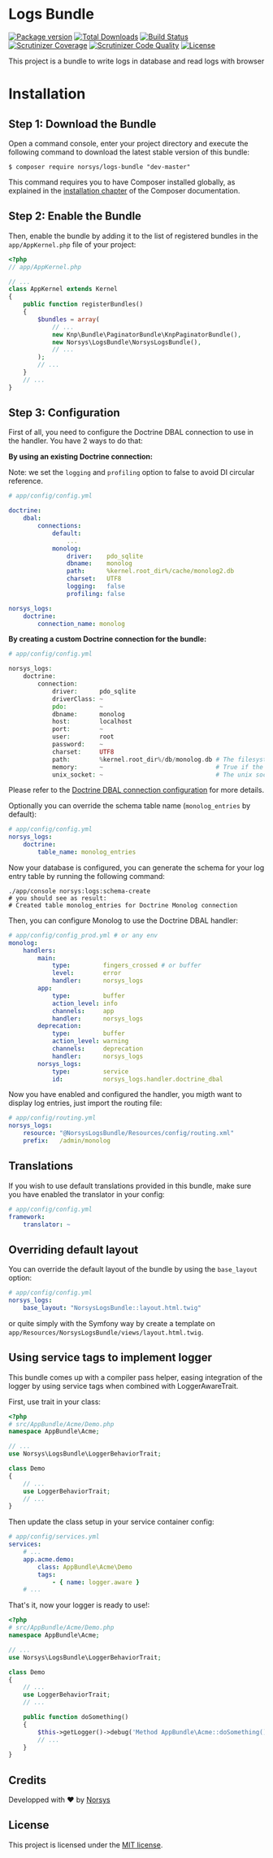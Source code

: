 # Logs Bundle

[![Package version](https://img.shields.io/packagist/v/norsys/logs-bundle.svg?style=flat-square)](https://packagist.org/packages/norsys/logs-bundle)
[![Total Downloads](https://img.shields.io/packagist/dt/norsys/logs-bundle.svg?style=flat-square)](https://packagist.org/packages/norsys/logs-bundle)
[![Build Status](https://img.shields.io/travis/M6Web/ApiExceptionBundle/master.svg?style=flat-square)](https://travis-ci.org/M6Web/ApiExceptionBundle)
[![Scrutinizer Coverage](https://img.shields.io/scrutinizer/coverage/g/norsys/logs-bundle.svg?style=flat-square)](https://scrutinizer-ci.com/g/norsys/logs-bundle/?branch=master)
[![Scrutinizer Code Quality](https://img.shields.io/scrutinizer/g/norsys/logs-bundle.svg?style=flat-square)](https://scrutinizer-ci.com/g/norsys/logs-bundle/?branch=master)
[![License](https://img.shields.io/packagist/l/norsys/logs-bundle.svg?style=flat-square)](https://packagist.org/packages/norsys/logs-bundle)

This project is a bundle to write logs in database and read logs with browser

Installation
============

Step 1: Download the Bundle
---------------------------

Open a command console, enter your project directory and execute the
following command to download the latest stable version of this bundle:

```console
$ composer require norsys/logs-bundle "dev-master"
```

This command requires you to have Composer installed globally, as explained
in the [installation chapter](https://getcomposer.org/doc/00-intro.md)
of the Composer documentation.

Step 2: Enable the Bundle
-------------------------

Then, enable the bundle by adding it to the list of registered bundles
in the `app/AppKernel.php` file of your project:


```php
<?php
// app/AppKernel.php

// ...
class AppKernel extends Kernel
{
    public function registerBundles()
    {
        $bundles = array(
            // ...
            new Knp\Bundle\PaginatorBundle\KnpPaginatorBundle(),
            new Norsys\LogsBundle\NorsysLogsBundle(),
            // ...
        );
        // ...
    }
    // ...
}
```

Step 3: Configuration
----------------------

First of all, you need to configure the Doctrine DBAL connection to use in the handler. You have 2 ways to do that:

**By using an existing Doctrine connection:**

Note: we set the `logging` and `profiling` option to false to avoid DI circular reference.

```yaml
# app/config/config.yml

doctrine:
    dbal:
        connections:
            default:
                ...
            monolog:
                driver:    pdo_sqlite
                dbname:    monolog
                path:      %kernel.root_dir%/cache/monolog2.db
                charset:   UTF8
                logging:   false
                profiling: false

norsys_logs:
    doctrine:
        connection_name: monolog
```

**By creating a custom Doctrine connection for the bundle:**

```php
# app/config/config.yml

norsys_logs:
    doctrine:
        connection:
            driver:      pdo_sqlite
            driverClass: ~
            pdo:         ~
            dbname:      monolog
            host:        localhost
            port:        ~
            user:        root
            password:    ~
            charset:     UTF8
            path:        %kernel.root_dir%/db/monolog.db # The filesystem path to the database file for SQLite
            memory:      ~                               # True if the SQLite database should be in-memory (non-persistent)
            unix_socket: ~                               # The unix socket to use for MySQL
```

Please refer to the [Doctrine DBAL connection configuration](http://docs.doctrine-project.org/projects/doctrine-dbal/en/latest/reference/configuration.html#configuration) for more details.

Optionally you can override the schema table name (`monolog_entries` by default):

``` yaml
# app/config/config.yml
norsys_logs:
    doctrine:
        table_name: monolog_entries
```

Now your database is configured, you can generate the schema for your log entry table by running the following command:

```
./app/console norsys:logs:schema-create
# you should see as result:
# Created table monolog_entries for Doctrine Monolog connection
```

Then, you can configure Monolog to use the Doctrine DBAL handler:

```yaml
# app/config/config_prod.yml # or any env
monolog:
    handlers:
        main:
            type:         fingers_crossed # or buffer
            level:        error
            handler:      norsys_logs
        app:
            type:         buffer
            action_level: info
            channels:     app
            handler:      norsys_logs
        deprecation:
            type:         buffer
            action_level: warning
            channels:     deprecation
            handler:      norsys_logs
        norsys_logs:
            type:         service
            id:           norsys_logs.handler.doctrine_dbal
```

Now you have enabled and configured the handler, you migth want to display log entries, just import the routing file:

``` yaml
# app/config/routing.yml
norsys_logs:
    resource: "@NorsysLogsBundle/Resources/config/routing.xml"
    prefix:   /admin/monolog
```

Translations
------------

If you wish to use default translations provided in this bundle, make sure you have enabled the translator in your config:

``` yaml
# app/config/config.yml
framework:
    translator: ~
```

Overriding default layout
-------------------------

You can override the default layout of the bundle by using the `base_layout` option:

``` yaml
# app/config/config.yml
norsys_logs:
    base_layout: "NorsysLogsBundle::layout.html.twig"
```

or quite simply with the Symfony way by create a template on `app/Resources/NorsysLogsBundle/views/layout.html.twig`.


Using service tags to implement logger
--------------------------------------

This bundle comes up with a compiler pass helper, easing integration of the logger by using service tags when combined with LoggerAwareTrait.


First, use trait in your class:


```php
<?php
# src/AppBundle/Acme/Demo.php
namespace AppBundle\Acme;

// ...
use Norsys\LogsBundle\LoggerBehaviorTrait;

class Demo
{
    // ...
    use LoggerBehaviorTrait;
    // ...
}
```

Then update the class setup in your service container config:

```yaml
# app/config/services.yml
services:
    # ...
    app.acme.demo:
        class: AppBundle\Acme\Demo
        tags:
            - { name: logger.aware }
    # ...
```


That's it, now your logger is ready to use!:


```php
<?php
# src/AppBundle/Acme/Demo.php
namespace AppBundle\Acme;

// ...
use Norsys\LogsBundle\LoggerBehaviorTrait;

class Demo
{
    // ...
    use LoggerBehaviorTrait;
    // ...

    public function doSomething()
    {
        $this->getLogger()->debug('Method AppBundle\Acme::doSomething() was called');
        // ...
    }
}
```

## Credits
Developped with :heart: by [Norsys](https://www.norsys.fr/)

## License

This project is licensed under the [MIT license](LICENSE).
